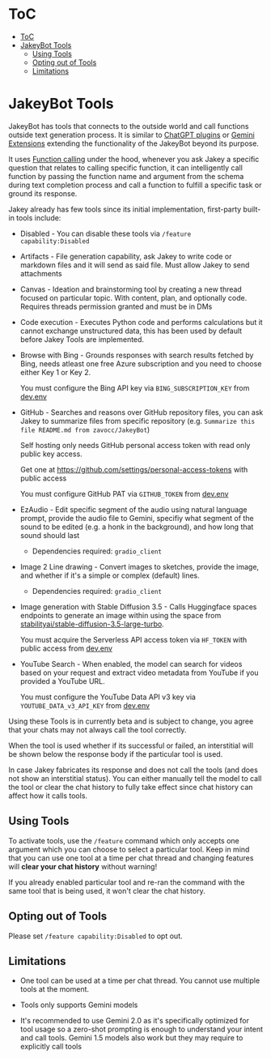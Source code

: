 # ToC
- [ToC](#toc)
- [JakeyBot Tools](#jakeybot-tools)
  - [Using Tools](#using-tools)
  - [Opting out of Tools](#opting-out-of-tools)
  - [Limitations](#limitations)

# JakeyBot Tools
JakeyBot has tools that connects to the outside world and call functions outside text generation process. It is similar to [ChatGPT plugins](https://openai.com/index/chatgpt-plugins/) or [Gemini Extensions](https://support.google.com/gemini/answer/13695044) extending the functionality of the JakeyBot beyond its purpose.

It uses [Function calling](https://github.com/google-gemini/cookbook/blob/main/quickstarts/Function_calling.ipynb) under the hood, whenever you ask Jakey a specific question that relates to calling specific function, it can intelligently call function by passing the function name and argument from the schema during text completion process and call a function to fulfill a specific task or ground its response.

Jakey already has few tools since its initial implementation, first-party built-in tools include:
- Disabled - You can disable these tools via `/feature capability:Disabled`

- Artifacts - File generation capability, ask Jakey to write code or markdown files and it will send as said file. Must allow Jakey to send attachments

- Canvas - Ideation and brainstorming tool by creating a new thread focused on particular topic. With content, plan, and optionally code. Requires threads permission granted and must be in DMs

- Code execution - Executes Python code and performs calculations but it cannot exchange unstructured data, this has been used by default before Jakey Tools are implemented.

- Browse with Bing - Grounds responses with search results fetched by Bing, needs atleast one free Azure subscription and you need to choose either Key 1 or Key 2.
  
    You must configure the Bing API key via `BING_SUBSCRIPTION_KEY` from [dev.env](/dev.env.template)

- GitHub - Searches and reasons over GitHub repository files, you can ask Jakey to summarize files from specific repository (e.g. `Summarize this file README.md from zavocc/JakeyBot`)
  
    Self hosting only needs GitHub personal access token with read only public key access.

    Get one at https://github.com/settings/personal-access-tokens with public access

    You must configure GitHub PAT via `GITHUB_TOKEN` from [dev.env](/dev.env.template)

- EzAudio - Edit specific segment of the audio using natural language prompt, provide the audio file to Gemini, specifiy what segment of the sound to be edited (e.g. a honk in the background), and how long that sound should last

    - Dependencies required: `gradio_client`

- Image 2 Line drawing - Convert images to sketches, provide the image, and whether if it's a simple or complex (default) lines. 
  
    - Dependencies required: `gradio_client`
  
- Image generation with Stable Diffusion 3.5 - Calls Huggingface spaces endpoints to generate an image within using the space from [stabilityai/stable-diffusion-3.5-large-turbo](https://huggingface.co/stabilityai/stable-diffusion-3.5-large-turbo).

    You must acquire the Serverless API access token via `HF_TOKEN` with public access from [dev.env](/dev.env.template)

- YouTube Search - When enabled, the model can search for videos based on your request and extract video metadata from YouTube if you provided a YouTube URL.

    You must configure the YouTube Data API v3 key via `YOUTUBE_DATA_v3_API_KEY` from [dev.env](/dev.env.template)

Using these Tools is in currently beta and is subject to change, you agree that your chats may not always call the tool correctly.

When the tool is used whether if its successful or failed, an interstitial will be shown below the response body if the particular tool is used.

In case Jakey fabricates its response and does not call the tools (and does not show an interstitial status). You can either manually tell the model to call the tool or clear the chat history to fully take effect since chat history can affect how it calls tools.

## Using Tools
To activate tools, use the `/feature` command which only accepts one argument which you can choose to select a particular tool. Keep in mind that you can use one tool at a time per chat thread and changing features will **clear your chat history** without warning!

If you already enabled particular tool and re-ran the command with the same tool that is being used, it won't clear the chat history.

## Opting out of Tools
Please set `/feature capability:Disabled` to opt out.

## Limitations
- One tool can be used at a time per chat thread. You cannot use multiple tools at the moment.

- Tools only supports Gemini models

- It's recommended to use Gemini 2.0 as it's specifically optimized for tool usage so a zero-shot prompting is enough to understand your intent and call tools. Gemini 1.5 models also work but they may require to explicitly call tools
